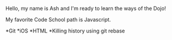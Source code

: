 Hello, my name is Ash and I'm ready to learn the ways of the Dojo!

My favorite Code School path is Javascript.  

*Git
*iOS
*HTML
*Killing history using git rebase